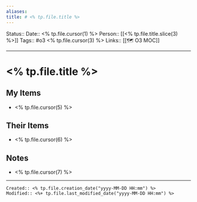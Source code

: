 ```yaml
---
aliases: 
title: # <% tp.file.title %>
---
```

Status:: 
Date:: <% tp.file.cursor(1) %>
Person:: [[<% tp.file.title.slice(3) %>]]
Tags:: #o3 <% tp.file.cursor(3) %>
Links:: [[🗺 O3 MOC]]
___

# <% tp.file.title %>

## My Items
- <% tp.file.cursor(5) %>

## Their Items
- <% tp.file.cursor(6) %>

## Notes
- <% tp.file.cursor(7) %>

___
```ad-fileInfo 
Created:: <% tp.file.creation_date("yyyy-MM-DD HH:mm") %>
Modified:: <%+ tp.file.last_modified_date("yyyy-MM-DD HH:mm") %>
```
